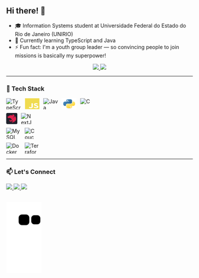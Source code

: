 ## Hi there! 👋

- 🎓 Information Systems student at Universidade Federal do Estado do Rio de Janeiro (UNIRIO)  
- 🌱 Currently learning TypeScript and Java  
- ⚡ Fun fact: I'm a youth group leader — so convincing people to join missions is basically my superpower!

<div align="center">
  <a href="https://github.com/Delabeneta">
    <img height="180em" src="https://github-readme-stats.vercel.app/api?username=Delabeneta&show_icons=true&theme=dracula&include_all_commits=true&count_private=true"/>
    <img height="180em" src="https://github-readme-stats.vercel.app/api/top-langs/?username=Delabeneta&layout=compact&langs_count=7&theme=dracula"/>
  </a>
</div>

---

### 🧰 Tech Stack

<!-- Linguagens -->
<div style="display: flex; gap: 10px;">
  <img alt="TypeScript" height="30" width="40" src="https://cdn.jsdelivr.net/gh/devicons/devicon/icons/typescript/typescript-original.svg">
  <img alt="JavaScript" height="30" width="40" src="https://raw.githubusercontent.com/devicons/devicon/master/icons/javascript/javascript-plain.svg">
  <img alt="Java" height="30" width="40" src="https://raw.githubusercontent.com/jmnote/z-icons/master/svg/java.svg">
  <img alt="Python" height="30" width="40" src="https://raw.githubusercontent.com/devicons/devicon/master/icons/python/python-original.svg">
  <img alt="C" height="30" width="40" src="https://cdn.jsdelivr.net/gh/devicons/devicon/icons/c/c-original.svg">
</div>

<!-- Frameworks / Runtimes -->
<div style="display: flex; gap: 10px; margin-top: 10px;">
  <img alt="NestJS" height="30" width="30" src="https://github.com/gui-bus/TechIcons/blob/main/Dark/NestJS.svg?raw=true">
  <img alt="NextJS" height="30" width="30" src="https://cdn.jsdelivr.net/gh/devicons/devicon/icons/nextjs/nextjs-original.svg">
</div>

<!-- Banco de Dados -->
<div style="display: flex; gap: 10px; margin-top: 10px;">
  <img alt="MySQL" height="30" width="40" src="https://cdn.jsdelivr.net/gh/devicons/devicon/icons/mysql/mysql-original.svg">
  <img alt="Couchbase" height="30" width="30" src="https://avatars.githubusercontent.com/u/1096662?s=200&v=4">
</div>

<!-- Infraestrutura -->
<div style="display: flex; gap: 10px; margin-top: 10px;">
  <img alt="Docker" height="30" width="40" src="https://cdn.jsdelivr.net/gh/devicons/devicon/icons/docker/docker-original.svg">
  <img alt="Terraform" height="30" width="40" src="https://cdn.jsdelivr.net/gh/devicons/devicon/icons/terraform/terraform-original.svg">
</div>

---

### 📫 Let's Connect

<div> 
  <a href="https://instagram.com/delabeneta1" target="_blank">
    <img src="https://img.shields.io/badge/-Instagram-%23E4405F?style=for-the-badge&logo=instagram&logoColor=white">
  </a>
  <a href="mailto:rafaeldelabeneta14@gmail.com" target="_blank">
    <img src="https://img.shields.io/badge/-Gmail-%23333?style=for-the-badge&logo=gmail&logoColor=white">
  </a>
  <a href="https://www.linkedin.com/in/rafael-delabeneta-b6788a1b3" target="_blank">
    <img src="https://img.shields.io/badge/-LinkedIn-%230077B5?style=for-the-badge&logo=linkedin&logoColor=white">
  </a>
</div>

<br>

![Snake animation](https://github.com/Delabeneta/Delabeneta/blob/output/github-contribution-grid-snake.svg)
